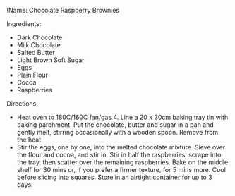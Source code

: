 !Name: Chocolate Raspberry Brownies

Ingredients:
- Dark Chocolate
- Milk Chocolate
- Salted Butter
- Light Brown Soft Sugar
- Eggs
- Plain Flour
- Cocoa
- Raspberries

Directions:
- Heat oven to 180C/160C fan/gas 4. Line a 20 x 30cm baking tray tin with baking parchment. Put the chocolate, butter and sugar in a pan and gently melt, stirring occasionally with a wooden spoon. Remove from the heat
- Stir the eggs, one by one, into the melted chocolate mixture. Sieve over the flour and cocoa, and stir in. Stir in half the raspberries, scrape into the tray, then scatter over the remaining raspberries. Bake on the middle shelf for 30 mins or, if you prefer a firmer texture, for 5 mins more. Cool before slicing into squares. Store in an airtight container for up to 3 days.
